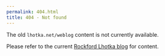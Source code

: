 ```yaml
---
permalink: 404.html
title: 404 - Not found
---
```


The old `lhotka.net/weblog` content is not currently available.

Please refer to the current [Rockford Lhotka blog](https://blog.lhotka.net) for content.
